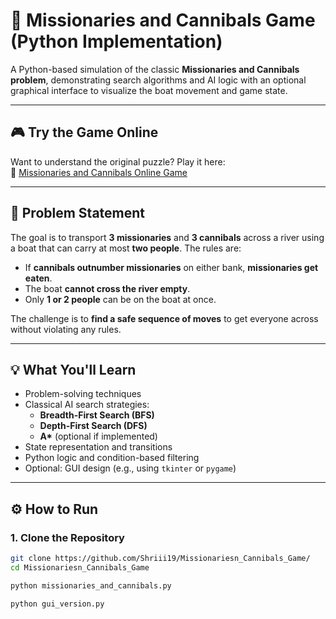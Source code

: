 # 🧠 Missionaries and Cannibals Game (Python Implementation)

A Python-based simulation of the classic **Missionaries and Cannibals problem**, demonstrating search algorithms and AI logic with an optional graphical interface to visualize the boat movement and game state.

---

## 🎮 Try the Game Online

Want to understand the original puzzle? Play it here:  
🔗 [Missionaries and Cannibals Online Game](https://www.novelgames.com/en/missionaries/)

---

## 🧩 Problem Statement

The goal is to transport **3 missionaries** and **3 cannibals** across a river using a boat that can carry at most **two people**. The rules are:

- If **cannibals outnumber missionaries** on either bank, **missionaries get eaten**.
- The boat **cannot cross the river empty**.
- Only **1 or 2 people** can be on the boat at once.

The challenge is to **find a safe sequence of moves** to get everyone across without violating any rules.

---

## 💡 What You'll Learn

- Problem-solving techniques
- Classical AI search strategies:  
  - **Breadth-First Search (BFS)**  
  - **Depth-First Search (DFS)**  
  - **A\*** (optional if implemented)
- State representation and transitions
- Python logic and condition-based filtering
- Optional: GUI design (e.g., using `tkinter` or `pygame`)

---

## ⚙️ How to Run

### 1. Clone the Repository
```bash
git clone https://github.com/Shriii19/Missionariesn_Cannibals_Game/
cd Missionariesn_Cannibals_Game

python missionaries_and_cannibals.py

python gui_version.py



